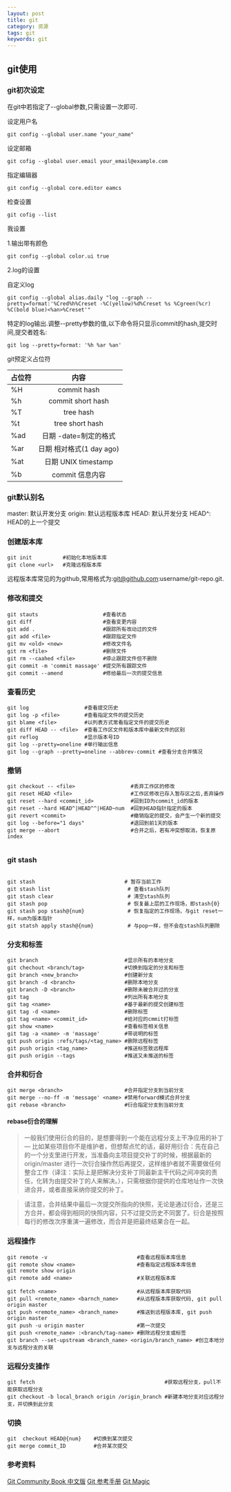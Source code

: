 ```yaml
---
layout: post
title: git
category: 资源
tags: git
keywords: git
---
```


## git使用

### git初次设定

在git中若指定了--global参数,只需设置一次即可.

设定用户名

````shell
git config --global user.name "your_name"
````

设定邮箱

````shell
git cofig --global user.email your_email@example.com
````

指定编辑器

````shell
git config --global core.editor eamcs
````

检查设置

````shell
git cofig --list
````

我设置

1.输出带有颜色

````shell
git config --global color.ui true
````

2.log的设置

自定义log

````shell
git config --global alias.daily "log --graph --pretty=format:'%Cred%h%Creset -%C(yellow)%d%Creset %s %Cgreen(%cr) %C(bold blue)<%an>%Creset'"
````

特定的log输出.调整--pretty参数的值,以下命令将只显示commit的hash,提交时间,提交者姓名:


````shell
git log --pretty=format: '%h %ar %an'
````

git预定义占位符

|  占位符  |  内容                   |
|----------|:----------------------:|
|%H        |commit hash             |
|%h        |commit short hash       |
|%T        |tree hash               |
|%t        |tree short hash         |
|%ad       |日期 -date=制定的格式      |
|%ar       |日期 相对格式(1 day ago)   |
|%at       |日期 UNIX timestamp      |
|%b        |commit 信息内容           |

### git默认别名

master: 默认开发分支
origin: 默认远程版本库
HEAD: 默认开发分支
HEAD^: HEAD的上一个提交

### 创建版本库

````shell
git init          #初始化本地版本库
git clone <url>   #克隆远程版本库
````

远程版本库常见的为github,<url>常用格式为:git@github.com:username/git-repo.git.


### 修改和提交

````shell
git stauts                     #查看状态
git diff                       #查看变更内容
git add .                      #跟踪所有改动过的文件
git add <file>                 #跟踪指定文件
git mv <old> <new>             #修改文件名
git rm <file>                  #删除文件
git rm --caahed <file>         #停止跟踪文件但不删除
git commit -m 'commit massage' #提交所有跟踪文件
git commit --amend             #修给最后一次的提交信息
````

### 查看历史

````shell
git log                  #查看提交历史
git log -p <file>        #查看指定文件的提交历史
git blame <file>         #以列表方式常看指定文件的提交历史
git diff HEAD -- <file>  #查看工作区文件和版本库中最新文件的区别
git reflog               #显示版本号ID
git log --pretty=oneline #单行输出信息
git log --graph --pretty=oneline --abbrev-commit #查看分支合并情况
````

###  撤销

````shell
git checkout -- <file>                  #丢弃工作区的修改
git reset HEAD <file>                   #工作区修改已存入暂存区之后,丢弃操作
git reset --hard <commit_id>            #回到ID为commit_id的版本
git reset --hard HEAD^|HEAD^^|HEAD~num  #回到HEAD指针指定的版本
git revert <commit>                     #撤销指定的提交，会产生一个新的提交
git log --before="1 days"               #退回到前1天的版本
git merge --abort                       #合并之后，若有冲突想取消，恢复原index


````

### git stash

````shell

git stash                             # 暂存当前工作
git stash list                         # 查看stash队列
git stash clear                        # 清空stash队列
git stash pop                          # 恢复最上层的工作现场，即stash{0}
git stash pop stash@{num}              # 恢复指定的工作现场，与git reset一样，num为版本指针
git statsh apply stash@{num}           # 与pop一样，但不会在stash队列删除

````

### 分支和标签

````shell
git branch                            #显示所有的本地分支
git chechout <branch/tag>             #切换到指定的分支和标签
git branch <new_branch>               #创建新分支
git branch -d <branch>                #删除本地分支
git branch -D <branch>                #删除未被合并过的分支
git tag                               #列出所有本地分支
git tag <name>                        #基于最新的提交创建标签
git tag -d <name>                     #删除标签
git tag <name> <commit_id>            #给对应的cmmit打标签
git show <name>                       #查看标签相关信息
git tag -a <name> -m 'massage'        #带说明的标签
git push origin :refs/tags/<tag_name> #删除远程标签
git push origin <tag_name>            #推送标签致远程库
git push origin --tags                #推送又未推送的标签
````

### 合并和衍合

````shell
git merge <branch>                    #合并指定分支到当前分支
git merge --no-ff -m 'message' <name> #禁用forward模式合并分支
git rebase <branch>                   #衍合指定分支到当前分支
````

#### rebase衍合的理解
> 一般我们使用衍合的目的，是想要得到一个能在远程分支上干净应用的补丁 — 比如某些项目你不是维护者，但想帮点忙的话，最好用衍合：先在自己的一个分支里进行开发，当准备向主项目提交补丁的时候，根据最新的 origin/master 进行一次衍合操作然后再提交，这样维护者就不需要做任何整合工作（译注：实际上是把解决分支补丁同最新主干代码之间冲突的责任，化转为由提交补丁的人来解决。），只需根据你提供的仓库地址作一次快进合并，或者直接采纳你提交的补丁。

> 请注意，合并结果中最后一次提交所指向的快照，无论是通过衍合，还是三方合并，都会得到相同的快照内容，只不过提交历史不同罢了。衍合是按照每行的修改次序重演一遍修改，而合并是把最终结果合在一起。


### 远程操作

````shell
git remote -v                             #查看远程版本库信息
git remote show <name>                    #查看指定远程版本库信息
git remote show origin
git remote add <name>                     #关联远程版本库

git fetch <name>                          #从远程版本库获取代码
git pull <remote_name> <barnch_name>      #从远程版本库获取代码, git pull origin master
git push <remote_name> <branch_name>      #推送到远程版本库, git push origin master
git push -u origin master                 #第一次提交
git push <remote_name> :<branch/tag-name> #删除远程分支或标签
git branch --set-upstream <branch_name> <origin/branch_name> #创立本地分支与远程分支的关联
````

### 远程分支操作

````shell
git fetch                                          #获取远程分支，pull不能获取远程分支
git checkout -b local_branch origin /origin_branch #新建本地分支对应远程分支，并切换到此分支
````

### 切换

````shell
git  checkout HEAD@{num}    #切换到某次提交
git merge commit_ID         #合并某次提交
````

### 参考资料
[Git Community Book 中文版](http://gitbook.liuhui998.com/index.html)
[Git 参考手册](http://gitref.org/zh/index.html)
[Git Magic ](http://www-cs-students.stanford.edu/~blynn/gitmagic/intl/zh_cn/index.html)
